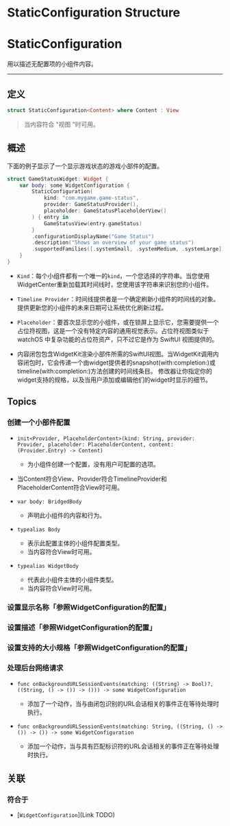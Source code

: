 # StaticConfiguration Structure

# StaticConfiguration

用以描述无配置项的小组件内容。

****

## 定义

```swift
struct StaticConfiguration<Content> where Content : View
```

>  当内容符合 "视图 "时可用。

## 概述

下面的例子显示了一个显示游戏状态的游戏小部件的配置。

```swift
struct GameStatusWidget: Widget {
    var body: some WidgetConfiguration {
        StaticConfiguration(
            kind: "com.mygame.game-status",
            provider: GameStatusProvider(),
            placeholder: GameStatusPlaceholderView()
        ) { entry in
            GameStatusView(entry.gameStatus)
        }
        .configurationDisplayName("Game Status")
        .description("Shows an overview of your game status")
        .supportedFamilies([.systemSmall, .systemMedium, .systemLarge])
    }
}
```

- `Kind`：每个小组件都有一个唯一的`kind`，一个您选择的字符串。当您使用WidgetCenter重新加载其时间线时，您使用该字符串来识别您的小组件。

- `Timeline Provider`：时间线提供者是一个确定刷新小组件的时间线的对象。提供更新您的小组件的未来日期可让系统优化刷新过程。

  

- `Placeholder`：要首次显示您的小组件，或在锁屏上显示它，您需要提供一个占位符视图，这是一个没有特定内容的通用视觉表示。占位符视图类似于 watchOS 中复杂功能的占位符资产，只不过它是作为 SwiftUI 视图提供的。

- 内容闭包包含WidgetKit渲染小部件所需的SwiftUI视图。当WidgetKit调用内容闭包时，它会传递一个由widget提供者的snapshot(with:completion:)或timeline(with:completion:)方法创建的时间线条目。
  修改器让你指定你的widget支持的规格，以及当用户添加或编辑他们的widget时显示的细节。

## Topics

### 创建一个小部件配置

- `init<Provider, PlaceholderContent>(kind: String, provider: Provider, placeholder: PlaceholderContent, content: (Provider.Entry) -> Content)`
  - 为小组件创建一个配置，没有用户可配置的选项。
- 当Content符合View、Provider符合TimelineProvider和PlaceholderContent符合View时可用。
  
- `var body: BridgedBody`
  - 声明此小组件的内容和行为。
- `typealias Body`
  - 表示此配置主体的小组件配置类型。
  - 当内容符合View时可用。
- `typealias WidgetBody`
  - 代表此小组件主体的小组件类型。
  - 当内容符合View时可用。

### 设置显示名称「参照WidgetConfiguration的配置」

### 设置描述「参照WidgetConfiguration的配置」

### 设置支持的大小规格「参照WidgetConfiguration的配置」

### 处理后台网络请求

- `func onBackgroundURLSessionEvents(matching: ((String) -> Bool)?, ((String, () -> ()) -> ())) -> some WidgetConfiguration`
  - 添加了一个动作，当与由闭包识别的URL会话相关的事件正在等待处理时执行。

- `func onBackgroundURLSessionEvents(matching: String, ((String, () -> ()) -> ()) -> some WidgetConfiguration`
  - 添加一个动作，当与具有匹配标识符的URL会话相关的事件正在等待处理时执行。	

## 关联

### 符合于

- [`WidgetConfiguration`](Link TODO)